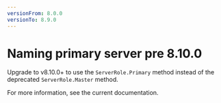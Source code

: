 ```yaml
---
versionFrom: 8.0.0
versionTo: 8.9.0
---
```


# Naming primary server pre 8.10.0

Upgrade to v8.10.0+ to use the `ServerRole.Primary` method instead of the deprecated `ServerRole.Master` method.

For more information, see the current documentation.
